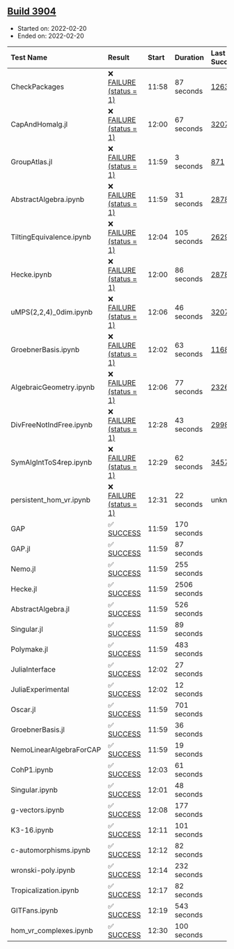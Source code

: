 ## [Build 3904](https://oscarci.mathematik.uni-kl.de/job/oscar-stable/3904/)

* Started on: 2022-02-20
* Ended on: 2022-02-20

| Test Name    | Result | Start | Duration | Last Success | First Failure |
|:-------------|:-------|:------|:---------|:-------------|:--------------|
| CheckPackages | ❌ [FAILURE (status = 1)](https://oscarci.mathematik.uni-kl.de/job/oscar-stable/3904/artifact/logs/build-3904/CheckPackages.log) | 11:58 | 87 seconds | [1263](https://oscarci.mathematik.uni-kl.de/job/oscar-stable/1263/) | [1264](https://oscarci.mathematik.uni-kl.de/job/oscar-stable/1264/) |
| CapAndHomalg.jl | ❌ [FAILURE (status = 1)](https://oscarci.mathematik.uni-kl.de/job/oscar-stable/3904/artifact/logs/build-3904/CapAndHomalg.jl.log) | 12:00 | 67 seconds | [3207](https://oscarci.mathematik.uni-kl.de/job/oscar-stable/3207/) | [3208](https://oscarci.mathematik.uni-kl.de/job/oscar-stable/3208/) |
| GroupAtlas.jl | ❌ [FAILURE (status = 1)](https://oscarci.mathematik.uni-kl.de/job/oscar-stable/3904/artifact/logs/build-3904/GroupAtlas.jl.log) | 11:59 | 3 seconds | [871](https://oscarci.mathematik.uni-kl.de/job/oscar-stable/871/) | [872](https://oscarci.mathematik.uni-kl.de/job/oscar-stable/872/) |
| AbstractAlgebra.ipynb | ❌ [FAILURE (status = 1)](https://oscarci.mathematik.uni-kl.de/job/oscar-stable/3904/artifact/logs/build-3904/AbstractAlgebra.ipynb.log) | 11:59 | 31 seconds | [2878](https://oscarci.mathematik.uni-kl.de/job/oscar-stable/2878/) | [2879](https://oscarci.mathematik.uni-kl.de/job/oscar-stable/2879/) |
| TiltingEquivalence.ipynb | ❌ [FAILURE (status = 1)](https://oscarci.mathematik.uni-kl.de/job/oscar-stable/3904/artifact/logs/build-3904/TiltingEquivalence.ipynb.log) | 12:04 | 105 seconds | [2629](https://oscarci.mathematik.uni-kl.de/job/oscar-stable/2629/) | [2630](https://oscarci.mathematik.uni-kl.de/job/oscar-stable/2630/) |
| Hecke.ipynb | ❌ [FAILURE (status = 1)](https://oscarci.mathematik.uni-kl.de/job/oscar-stable/3904/artifact/logs/build-3904/Hecke.ipynb.log) | 12:00 | 86 seconds | [2878](https://oscarci.mathematik.uni-kl.de/job/oscar-stable/2878/) | [2879](https://oscarci.mathematik.uni-kl.de/job/oscar-stable/2879/) |
| uMPS(2,2,4)_0dim.ipynb | ❌ [FAILURE (status = 1)](https://oscarci.mathematik.uni-kl.de/job/oscar-stable/3904/artifact/logs/build-3904/uMPS-2-2-4-_0dim.ipynb.log) | 12:06 | 46 seconds | [3207](https://oscarci.mathematik.uni-kl.de/job/oscar-stable/3207/) | [3208](https://oscarci.mathematik.uni-kl.de/job/oscar-stable/3208/) |
| GroebnerBasis.ipynb | ❌ [FAILURE (status = 1)](https://oscarci.mathematik.uni-kl.de/job/oscar-stable/3904/artifact/logs/build-3904/GroebnerBasis.ipynb.log) | 12:02 | 63 seconds | [1168](https://oscarci.mathematik.uni-kl.de/job/oscar-stable/1168/) | [1169](https://oscarci.mathematik.uni-kl.de/job/oscar-stable/1169/) |
| AlgebraicGeometry.ipynb | ❌ [FAILURE (status = 1)](https://oscarci.mathematik.uni-kl.de/job/oscar-stable/3904/artifact/logs/build-3904/AlgebraicGeometry.ipynb.log) | 12:06 | 77 seconds | [2326](https://oscarci.mathematik.uni-kl.de/job/oscar-stable/2326/) | [2327](https://oscarci.mathematik.uni-kl.de/job/oscar-stable/2327/) |
| DivFreeNotIndFree.ipynb | ❌ [FAILURE (status = 1)](https://oscarci.mathematik.uni-kl.de/job/oscar-stable/3904/artifact/logs/build-3904/DivFreeNotIndFree.ipynb.log) | 12:28 | 43 seconds | [2998](https://oscarci.mathematik.uni-kl.de/job/oscar-stable/2998/) | [2999](https://oscarci.mathematik.uni-kl.de/job/oscar-stable/2999/) |
| SymAlgIntToS4rep.ipynb | ❌ [FAILURE (status = 1)](https://oscarci.mathematik.uni-kl.de/job/oscar-stable/3904/artifact/logs/build-3904/SymAlgIntToS4rep.ipynb.log) | 12:29 | 62 seconds | [3457](https://oscarci.mathematik.uni-kl.de/job/oscar-stable/3457/) | [3458](https://oscarci.mathematik.uni-kl.de/job/oscar-stable/3458/) |
| persistent_hom_vr.ipynb | ❌ [FAILURE (status = 1)](https://oscarci.mathematik.uni-kl.de/job/oscar-stable/3904/artifact/logs/build-3904/persistent_hom_vr.ipynb.log) | 12:31 | 22 seconds | unknown | unknown |
| GAP | ✅ [SUCCESS](https://oscarci.mathematik.uni-kl.de/job/oscar-stable/3904/artifact/logs/build-3904/GAP.log) | 11:59 | 170 seconds |  |  |
| GAP.jl | ✅ [SUCCESS](https://oscarci.mathematik.uni-kl.de/job/oscar-stable/3904/artifact/logs/build-3904/GAP.jl.log) | 11:59 | 87 seconds |  |  |
| Nemo.jl | ✅ [SUCCESS](https://oscarci.mathematik.uni-kl.de/job/oscar-stable/3904/artifact/logs/build-3904/Nemo.jl.log) | 11:59 | 255 seconds |  |  |
| Hecke.jl | ✅ [SUCCESS](https://oscarci.mathematik.uni-kl.de/job/oscar-stable/3904/artifact/logs/build-3904/Hecke.jl.log) | 11:59 | 2506 seconds |  |  |
| AbstractAlgebra.jl | ✅ [SUCCESS](https://oscarci.mathematik.uni-kl.de/job/oscar-stable/3904/artifact/logs/build-3904/AbstractAlgebra.jl.log) | 11:59 | 526 seconds |  |  |
| Singular.jl | ✅ [SUCCESS](https://oscarci.mathematik.uni-kl.de/job/oscar-stable/3904/artifact/logs/build-3904/Singular.jl.log) | 11:59 | 89 seconds |  |  |
| Polymake.jl | ✅ [SUCCESS](https://oscarci.mathematik.uni-kl.de/job/oscar-stable/3904/artifact/logs/build-3904/Polymake.jl.log) | 11:59 | 483 seconds |  |  |
| JuliaInterface | ✅ [SUCCESS](https://oscarci.mathematik.uni-kl.de/job/oscar-stable/3904/artifact/logs/build-3904/JuliaInterface.log) | 12:02 | 27 seconds |  |  |
| JuliaExperimental | ✅ [SUCCESS](https://oscarci.mathematik.uni-kl.de/job/oscar-stable/3904/artifact/logs/build-3904/JuliaExperimental.log) | 12:02 | 12 seconds |  |  |
| Oscar.jl | ✅ [SUCCESS](https://oscarci.mathematik.uni-kl.de/job/oscar-stable/3904/artifact/logs/build-3904/Oscar.jl.log) | 11:59 | 701 seconds |  |  |
| GroebnerBasis.jl | ✅ [SUCCESS](https://oscarci.mathematik.uni-kl.de/job/oscar-stable/3904/artifact/logs/build-3904/GroebnerBasis.jl.log) | 11:59 | 36 seconds |  |  |
| NemoLinearAlgebraForCAP | ✅ [SUCCESS](https://oscarci.mathematik.uni-kl.de/job/oscar-stable/3904/artifact/logs/build-3904/NemoLinearAlgebraForCAP.log) | 11:59 | 19 seconds |  |  |
| CohP1.ipynb | ✅ [SUCCESS](https://oscarci.mathematik.uni-kl.de/job/oscar-stable/3904/artifact/logs/build-3904/CohP1.ipynb.log) | 12:03 | 61 seconds |  |  |
| Singular.ipynb | ✅ [SUCCESS](https://oscarci.mathematik.uni-kl.de/job/oscar-stable/3904/artifact/logs/build-3904/Singular.ipynb.log) | 12:01 | 48 seconds |  |  |
| g-vectors.ipynb | ✅ [SUCCESS](https://oscarci.mathematik.uni-kl.de/job/oscar-stable/3904/artifact/logs/build-3904/g-vectors.ipynb.log) | 12:08 | 177 seconds |  |  |
| K3-16.ipynb | ✅ [SUCCESS](https://oscarci.mathematik.uni-kl.de/job/oscar-stable/3904/artifact/logs/build-3904/K3-16.ipynb.log) | 12:11 | 101 seconds |  |  |
| c-automorphisms.ipynb | ✅ [SUCCESS](https://oscarci.mathematik.uni-kl.de/job/oscar-stable/3904/artifact/logs/build-3904/c-automorphisms.ipynb.log) | 12:12 | 82 seconds |  |  |
| wronski-poly.ipynb | ✅ [SUCCESS](https://oscarci.mathematik.uni-kl.de/job/oscar-stable/3904/artifact/logs/build-3904/wronski-poly.ipynb.log) | 12:14 | 232 seconds |  |  |
| Tropicalization.ipynb | ✅ [SUCCESS](https://oscarci.mathematik.uni-kl.de/job/oscar-stable/3904/artifact/logs/build-3904/Tropicalization.ipynb.log) | 12:17 | 82 seconds |  |  |
| GITFans.ipynb | ✅ [SUCCESS](https://oscarci.mathematik.uni-kl.de/job/oscar-stable/3904/artifact/logs/build-3904/GITFans.ipynb.log) | 12:19 | 543 seconds |  |  |
| hom_vr_complexes.ipynb | ✅ [SUCCESS](https://oscarci.mathematik.uni-kl.de/job/oscar-stable/3904/artifact/logs/build-3904/hom_vr_complexes.ipynb.log) | 12:30 | 100 seconds |  |  |
